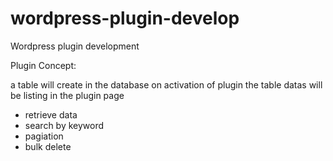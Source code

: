# wordpress-plugin-develop
Wordpress plugin development

Plugin Concept:

a table will create in the database on activation of plugin 
the table datas will be listing in the plugin page
 
 - retrieve data
 - search by keyword
 - pagiation
 - bulk delete
 
